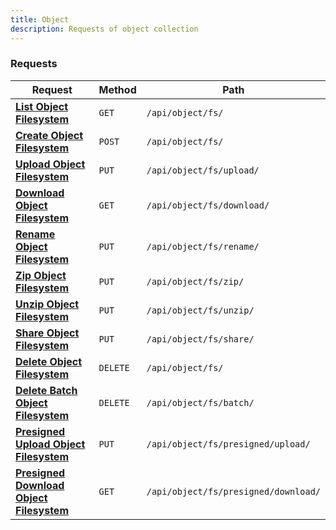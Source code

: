 ```yaml
---
title: Object
description: Requests of object collection
---
```


### Requests

| Request | Method | Path |
|---------|--------|------|
| [**List Object Filesystem**](/docs/api/object/filesystem-list) | `GET` | `/api/object/fs/` |
| [**Create Object Filesystem**](/docs/api/object/filesystem-create) | `POST` | `/api/object/fs/` |
| [**Upload Object Filesystem**](/docs/api/object/filesystem-upload) | `PUT` | `/api/object/fs/upload/` |
| [**Download Object Filesystem**](/docs/api/object/filesystem-download) | `GET` | `/api/object/fs/download/` |
| [**Rename Object Filesystem**](/docs/api/object/filesystem-rename) | `PUT` | `/api/object/fs/rename/` |
| [**Zip Object Filesystem**](/docs/api/object/filesystem-zip) | `PUT` | `/api/object/fs/zip/` |
| [**Unzip Object Filesystem**](/docs/api/object/filesystem-unzip) | `PUT` | `/api/object/fs/unzip/` |
| [**Share Object Filesystem**](/docs/api/object/filesystem-share) | `PUT` | `/api/object/fs/share/` |
| [**Delete Object Filesystem**](/docs/api/object/filesystem-delete) | `DELETE` | `/api/object/fs/` |
| [**Delete Batch Object Filesystem**](/docs/api/object/filesystem-delete-batch) | `DELETE` | `/api/object/fs/batch/` |
| [**Presigned Upload Object Filesystem**](/docs/api/object/filesystem-presigned-upload) | `PUT` | `/api/object/fs/presigned/upload/` |
| [**Presigned Download Object Filesystem**](/docs/api/object/filesystem-presigned-download) | `GET` | `/api/object/fs/presigned/download/` |

